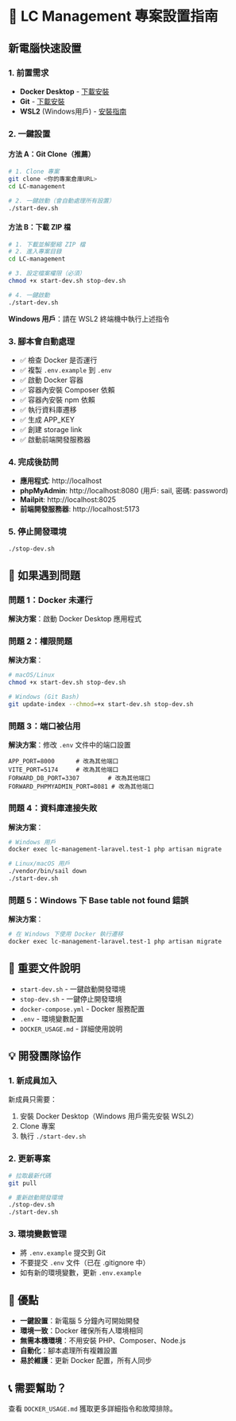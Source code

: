 # 🚀 LC Management 專案設置指南

## 新電腦快速設置

### 1. 前置需求
- **Docker Desktop** - [下載安裝](https://www.docker.com/products/docker-desktop/)
- **Git** - [下載安裝](https://git-scm.com/downloads)
- **WSL2** (Windows用戶) - [安裝指南](https://learn.microsoft.com/zh-tw/windows/wsl/install)

### 2. 一鍵設置

#### 方法 A：Git Clone（推薦）
```bash
# 1. Clone 專案
git clone <你的專案倉庫URL>
cd LC-management

# 2. 一鍵啟動（會自動處理所有設置）
./start-dev.sh
```

#### 方法 B：下載 ZIP 檔
```bash
# 1. 下載並解壓縮 ZIP 檔
# 2. 進入專案目錄
cd LC-management

# 3. 設定檔案權限（必須）
chmod +x start-dev.sh stop-dev.sh

# 4. 一鍵啟動
./start-dev.sh
```

**Windows 用戶**：請在 WSL2 終端機中執行上述指令

### 3. 腳本會自動處理
- ✅ 檢查 Docker 是否運行
- ✅ 複製 `.env.example` 到 `.env`
- ✅ 啟動 Docker 容器
- ✅ 容器內安裝 Composer 依賴
- ✅ 容器內安裝 npm 依賴
- ✅ 執行資料庫遷移
- ✅ 生成 APP_KEY
- ✅ 創建 storage link
- ✅ 啟動前端開發服務器

### 4. 完成後訪問
- **應用程式**: http://localhost
- **phpMyAdmin**: http://localhost:8080 (用戶: sail, 密碼: password)
- **Mailpit**: http://localhost:8025
- **前端開發服務器**: http://localhost:5173

### 5. 停止開發環境
```bash
./stop-dev.sh
```

## 🔧 如果遇到問題

### 問題 1：Docker 未運行
**解決方案**：啟動 Docker Desktop 應用程式

### 問題 2：權限問題
**解決方案**：
```bash
# macOS/Linux
chmod +x start-dev.sh stop-dev.sh

# Windows (Git Bash)
git update-index --chmod=+x start-dev.sh stop-dev.sh
```

### 問題 3：端口被佔用
**解決方案**：修改 `.env` 文件中的端口設置
```env
APP_PORT=8000      # 改為其他端口
VITE_PORT=5174     # 改為其他端口
FORWARD_DB_PORT=3307        # 改為其他端口
FORWARD_PHPMYADMIN_PORT=8081 # 改為其他端口
```

### 問題 4：資料庫連接失敗
**解決方案**：
```bash
# Windows 用戶
docker exec lc-management-laravel.test-1 php artisan migrate

# Linux/macOS 用戶
./vendor/bin/sail down
./start-dev.sh
```

### 問題 5：Windows 下 Base table not found 錯誤
**解決方案**：
```bash
# 在 Windows 下使用 Docker 執行遷移
docker exec lc-management-laravel.test-1 php artisan migrate
```

## 📁 重要文件說明

- `start-dev.sh` - 一鍵啟動開發環境
- `stop-dev.sh` - 一鍵停止開發環境
- `docker-compose.yml` - Docker 服務配置
- `.env` - 環境變數配置
- `DOCKER_USAGE.md` - 詳細使用說明

## 💡 開發團隊協作

### 1. 新成員加入
新成員只需要：
1. 安裝 Docker Desktop（Windows 用戶需先安裝 WSL2）
2. Clone 專案
3. 執行 `./start-dev.sh`

### 2. 更新專案
```bash
# 拉取最新代碼
git pull

# 重新啟動開發環境
./stop-dev.sh
./start-dev.sh
```

### 3. 環境變數管理
- 將 `.env.example` 提交到 Git
- 不要提交 `.env` 文件（已在 .gitignore 中）
- 如有新的環境變數，更新 `.env.example`

## 🌟 優點

- **一鍵設置**：新電腦 5 分鐘內可開始開發
- **環境一致**：Docker 確保所有人環境相同
- **無需本機環境**：不用安裝 PHP、Composer、Node.js
- **自動化**：腳本處理所有複雜設置
- **易於維護**：更新 Docker 配置，所有人同步

## 📞 需要幫助？

查看 `DOCKER_USAGE.md` 獲取更多詳細指令和故障排除。